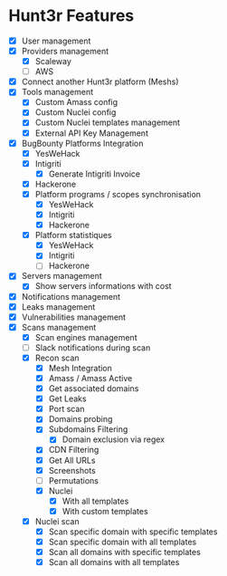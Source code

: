 # Hunt3r Features

- [X] User management
- [X] Providers management
    - [X] Scaleway
    - [ ] AWS
- [X] Connect another Hunt3r platform (Meshs)
- [X] Tools management
    - [X] Custom Amass config
    - [X] Custom Nuclei config
    - [X] Custom Nuclei templates management
    - [X] External API Key Management
- [X] BugBounty Platforms Integration
    - [X] YesWeHack
    - [X] Intigriti
        - [X] Generate Intigriti Invoice
    - [X] Hackerone
    - [X] Platform programs / scopes synchronisation
        - [X] YesWeHack
        - [X] Intigriti
        - [X] Hackerone
    - [X] Platform statistiques
        - [X] YesWeHack
        - [X] Intigriti
        - [ ] Hackerone
- [X] Servers management
    - [X] Show servers informations with cost
- [X] Notifications management
- [X] Leaks management
- [X] Vulnerabilities management
- [X] Scans management
    - [X] Scan engines management
    - [ ] Slack notifications during scan
    - [X] Recon scan
        - [X] Mesh Integration
        - [X] Amass / Amass Active
        - [X] Get associated domains
        - [X] Get Leaks
        - [X] Port scan
        - [X] Domains probing
        - [X] Subdomains Filtering
          - [X] Domain exclusion via regex
        - [X] CDN Filtering
        - [X] Get All URLs
        - [X] Screenshots
        - [ ] Permutations
        - [X] Nuclei
            - [X] With all templates
            - [X] With custom templates
    - [X] Nuclei scan
        - [X] Scan specific domain with specific templates
        - [X] Scan specific domain with all templates
        - [X] Scan all domains with specific templates
        - [X] Scan all domains with all templates